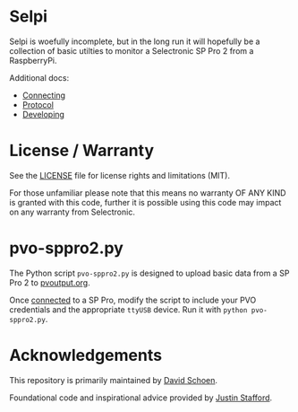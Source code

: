# Selpi

Selpi is woefully incomplete, but in the long run it will hopefully be a collection of basic utilties to monitor a Selectronic SP Pro 2 from a RaspberryPi.

Additional docs:

 * [Connecting](docs/connecting.md)
 * [Protocol](docs/protocol.md)
 * [Developing](docs/developing.md)

# License / Warranty

See the [LICENSE](LICENSE.md) file for license rights and limitations (MIT).

For those unfamiliar please note that this means no warranty OF ANY KIND is granted with this code, further it is possible using this code may impact on any warranty from Selectronic.

# pvo-sppro2.py

The Python script `pvo-sppro2.py` is designed to upload basic data from a SP Pro 2 to [pvoutput.org](https://pvoutput.org/).

Once [connected](docs/connecting.md) to a SP Pro, modify the script to include your PVO credentials and the appropriate `ttyUSB` device. Run it with `python pvo-sppro2.py`.

# Acknowledgements

This repository is primarily maintained by [David Schoen](http://github.com/neerolyte).

Foundational code and inspirational advice provided by [Justin Stafford](https://www.linkedin.com/in/justin-stafford-blueshift/).
